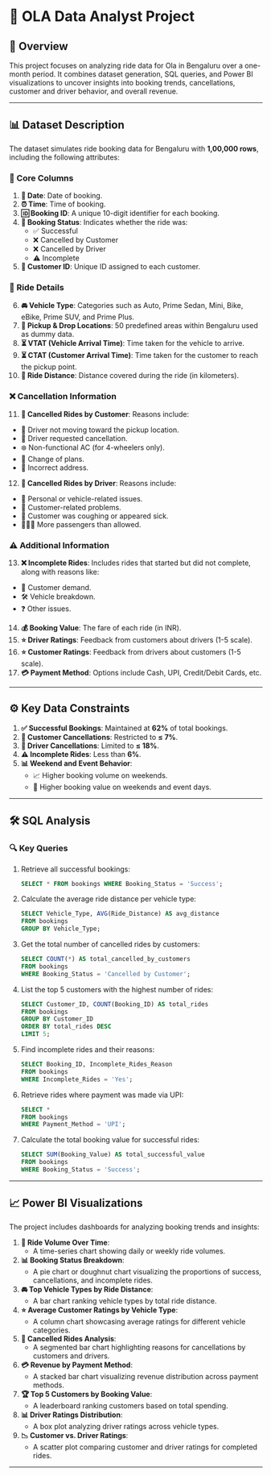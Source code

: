 # 🚖 OLA Data Analyst Project

## 📌 Overview
This project focuses on analyzing ride data for Ola in Bengaluru over a one-month period. It combines dataset generation, SQL queries, and Power BI visualizations to uncover insights into booking trends, cancellations, customer and driver behavior, and overall revenue.

---

## 📊 Dataset Description
The dataset simulates ride booking data for Bengaluru with **1,00,000 rows**, including the following attributes:

### 📅 Core Columns
1. **📆 Date**: Date of booking.
2. **⏰ Time**: Time of booking.
3. **🆔 Booking ID**: A unique 10-digit identifier for each booking.
4. **📌 Booking Status**: Indicates whether the ride was:
   - ✅ Successful
   - ❌ Cancelled by Customer
   - ❌ Cancelled by Driver
   - ⚠️ Incomplete  
5. **👤 Customer ID**: Unique ID assigned to each customer.  

### 🚗 Ride Details
6. **🚘 Vehicle Type**: Categories such as Auto, Prime Sedan, Mini, Bike, eBike, Prime SUV, and Prime Plus.  
7. **📍 Pickup & Drop Locations**: 50 predefined areas within Bengaluru used as dummy data.  
8. **⏳ VTAT (Vehicle Arrival Time)**: Time taken for the vehicle to arrive.  
9. **⏳ CTAT (Customer Arrival Time)**: Time taken for the customer to reach the pickup point.  
10. **📏 Ride Distance**: Distance covered during the ride (in kilometers).  

### ❌ Cancellation Information
11. **🚫 Cancelled Rides by Customer**: Reasons include:
   - 🚖 Driver not moving toward the pickup location.
   - 🔄 Driver requested cancellation.
   - ❄️ Non-functional AC (for 4-wheelers only).
   - 🔀 Change of plans.
   - 📍 Incorrect address.
12. **🚫 Cancelled Rides by Driver**: Reasons include:
   - 🚗 Personal or vehicle-related issues.
   - 👥 Customer-related problems.
   - 🤒 Customer was coughing or appeared sick.
   - 👨‍👩‍👦 More passengers than allowed.  

### ⚠️ Additional Information
13. **❌ Incomplete Rides**: Includes rides that started but did not complete, along with reasons like:
   - 🏁 Customer demand.
   - 🛠️ Vehicle breakdown.
   - ❓ Other issues.  
14. **💰 Booking Value**: The fare of each ride (in INR).  
15. **⭐ Driver Ratings**: Feedback from customers about drivers (1-5 scale).  
16. **⭐ Customer Ratings**: Feedback from drivers about customers (1-5 scale).  
17. **💳 Payment Method**: Options include Cash, UPI, Credit/Debit Cards, etc.

---

## ⚙️ Key Data Constraints
1. **✅ Successful Bookings**: Maintained at **62%** of total bookings.
2. **🚫 Customer Cancellations**: Restricted to **≤ 7%**.
3. **🚫 Driver Cancellations**: Limited to **≤ 18%**.
4. **⚠️ Incomplete Rides**: Less than **6%**.
5. **📊 Weekend and Event Behavior**:
   - 📈 Higher booking volume on weekends.
   - 💸 Higher booking value on weekends and event days.  

---

## 🛠️ SQL Analysis

### 🔍 Key Queries
1. Retrieve all successful bookings:
   ```sql
   SELECT * FROM bookings WHERE Booking_Status = 'Success';
   ```

2. Calculate the average ride distance per vehicle type:
   ```sql
   SELECT Vehicle_Type, AVG(Ride_Distance) AS avg_distance 
   FROM bookings 
   GROUP BY Vehicle_Type;
   ```

3. Get the total number of cancelled rides by customers:
   ```sql
   SELECT COUNT(*) AS total_cancelled_by_customers 
   FROM bookings 
   WHERE Booking_Status = 'Cancelled by Customer';
   ```

4. List the top 5 customers with the highest number of rides:
   ```sql
   SELECT Customer_ID, COUNT(Booking_ID) AS total_rides 
   FROM bookings 
   GROUP BY Customer_ID 
   ORDER BY total_rides DESC 
   LIMIT 5;
   ```

5. Find incomplete rides and their reasons:
   ```sql
   SELECT Booking_ID, Incomplete_Rides_Reason 
   FROM bookings 
   WHERE Incomplete_Rides = 'Yes';
   ```

6. Retrieve rides where payment was made via UPI:
   ```sql
   SELECT * 
   FROM bookings 
   WHERE Payment_Method = 'UPI';
   ```

7. Calculate the total booking value for successful rides:
   ```sql
   SELECT SUM(Booking_Value) AS total_successful_value 
   FROM bookings 
   WHERE Booking_Status = 'Success';
   ```

---

## 📈 Power BI Visualizations
The project includes dashboards for analyzing booking trends and insights:

1. **📅 Ride Volume Over Time**:
   - A time-series chart showing daily or weekly ride volumes.
2. **📊 Booking Status Breakdown**:
   - A pie chart or doughnut chart visualizing the proportions of success, cancellations, and incomplete rides.
3. **🚘 Top Vehicle Types by Ride Distance**:
   - A bar chart ranking vehicle types by total ride distance.
4. **⭐ Average Customer Ratings by Vehicle Type**:
   - A column chart showcasing average ratings for different vehicle categories.
5. **🚫 Cancelled Rides Analysis**:
   - A segmented bar chart highlighting reasons for cancellations by customers and drivers.
6. **💳 Revenue by Payment Method**:
   - A stacked bar chart visualizing revenue distribution across payment methods.
7. **🏆 Top 5 Customers by Booking Value**:
   - A leaderboard ranking customers based on total spending.
8. **📊 Driver Ratings Distribution**:
   - A box plot analyzing driver ratings across vehicle types.
9. **📉 Customer vs. Driver Ratings**:
   - A scatter plot comparing customer and driver ratings for completed rides.

---

